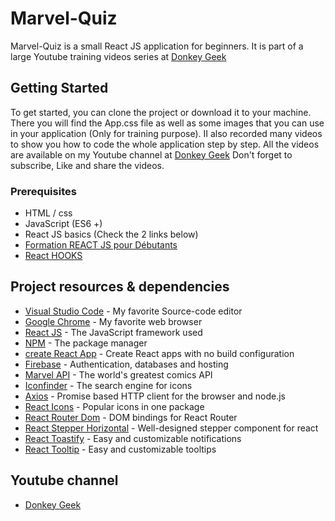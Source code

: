 # Marvel-Quiz

Marvel-Quiz is a small React JS application for beginners. It is part of a large Youtube training videos series at [Donkey Geek](https://www.youtube.com/c/DonkeyGeek)

## Getting Started

To get started, you can clone the project or download it to your machine. There you will find the App.css file as well as some images that you can use in your application (Only for training purpose). II also recorded many videos to show you how to code the whole application step by step. All the videos are available on my Youtube channel at [Donkey Geek](https://www.youtube.com/c/DonkeyGeek)
Don't forget to subscribe, Like and share the videos.

### Prerequisites

- HTML / css
- JavaScript (ES6 +)
- React JS basics (Check the 2 links below)
- [Formation REACT JS pour Débutants](https://www.youtube.com/playlist?list=PLmYBIzXGbEzLhBgbGa7ucqGJr5RgmzjWr)
- [React HOOKS](https://www.youtube.com/playlist?list=PLmYBIzXGbEzIAGkcwOcIW4rHHvp2SlU5s)

## Project resources & dependencies

- [Visual Studio Code](https://code.visualstudio.com/) - My favorite Source-code editor
- [Google Chrome](https://www.google.com/chrome/) - My favorite web browser
- [React JS](https://fr.reactjs.org/docs/getting-started.html) - The JavaScript framework used
- [NPM](https://www.npmjs.com/) - The package manager
- [create React App](https://github.com/facebook/create-react-app) - Create React apps with no build configuration
- [Firebase](https://firebase.google.com/docs) - Authentication, databases and hosting
- [Marvel API](https://developer.marvel.com/) - The world's greatest comics API
- [Iconfinder](https://www.iconfinder.com/) - The search engine for icons
- [Axios](https://www.npmjs.com/package/axios) - Promise based HTTP client for the browser and node.js
- [React Icons](https://www.npmjs.com/package/react-icons) - Popular icons in one package
- [React Router Dom](https://www.npmjs.com/package/react-router-dom) - DOM bindings for React Router
- [React Stepper Horizontal](https://www.npmjs.com/package/stepper-horizontal) - Well-designed stepper component for react
- [React Toastify](https://www.npmjs.com/package/stepper-horizontal) - Easy and customizable notifications
- [React Tooltip](https://www.npmjs.com/package/react-tooltip) - Easy and customizable tooltips

## Youtube channel

- [Donkey Geek](https://www.youtube.com/c/DonkeyGeek)
